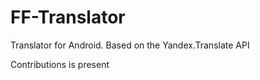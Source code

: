 # FF-Translator
Translator for Android. Based on the Yandex.Translate API

Contributions is present
